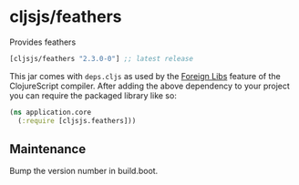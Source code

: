 # cljsjs/feathers

Provides feathers

[](dependency)
```clojure
[cljsjs/feathers "2.3.0-0"] ;; latest release
```
[](/dependency)

This jar comes with `deps.cljs` as used by the [Foreign Libs][flibs] feature
of the ClojureScript compiler. After adding the above dependency to your project
you can require the packaged library like so:

```clojure
(ns application.core
  (:require [cljsjs.feathers]))
```

[flibs]: https://clojurescript.org/reference/packaging-foreign-deps

## Maintenance

Bump the version number in build.boot.
